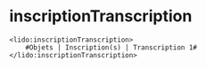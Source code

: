 # inscriptionTranscription

```markup
<lido:inscriptionTranscription>
    #Objets | Inscription(s) | Transcription 1#
</lido:inscriptionTranscription>
```

